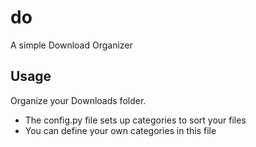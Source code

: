 # do
A simple Download Organizer

## Usage
Organize your Downloads folder.
- The config.py file sets up categories to sort your files
- You can define your own categories in this file
